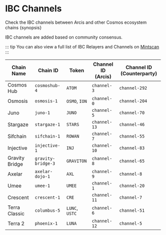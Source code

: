 <!--
order: 5
-->

# IBC Channels

Check the IBC channels between Arcis and other Cosmos ecosystem chains {synopsis}

IBC channels are added based on community consensus.

::: tip
You can also view a full list of IBC Relayers and Channels on [Mintscan](https://www.mintscan.io/arcis/relayers)
:::

| Chain Name     | Chain ID           | Token          | Channel ID (Arcis) | Channel ID (Counterparty) |
| -------------- | ------------------ | -------------- | ------------------ | ------------------------- |
| Cosmos Hub     | `cosmoshub-4`      | `ATOM`         | `channel-3`        | `channel-292`             |
| Osmosis        | `osmosis-1`        | `OSMO`, `ION`  | `channel-0`        | `channel-204`             |
| Juno           | `juno-1`           | `JUNO`         | `channel-5`        | `channel-70`              |
| Stargaze       | `stargaze-1`       | `STARS`        | `channel-13`       | `channel-46`              |
| Sifchain       | `sifchain-1`       | `ROWAN`        | `channel-7`        | `channel-55`              |
| Injective      | `injective-1`      | `INJ`          | `channel-10`       | `channel-83`              |
| Gravity Bridge | `gravity-bridge-3` | `GRAVITON`     | `channel-8`        | `channel-65`              |
| Axelar         | `axelar-dojo-1`    | `AXL`          | `channel-9`        | `channel-8`               |
| Umee           | `umee-1`           | `UMEE`         | `channel-1`        | `channel-20`              |
| Crescent       | `crescent-1`       | `CRE`          | `channel-11`       | `channel-7`               |
| Terra Classic  | `columbus-5`       | `LUNC`, `USTC` | `channel-6`        | `channel-51`              |
| Terra 2        | `phoenix-1`        | `LUNA`         | `channel-12`       | `channel-5`               |
